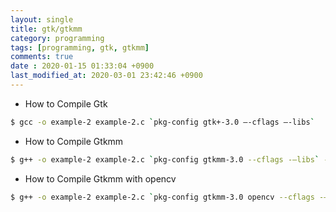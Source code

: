 ```yaml
---
layout: single
title: gtk/gtkmm
category: programming
tags: [programming, gtk, gtkmm]
comments: true
date : 2020-01-15 01:33:04 +0900
last_modified_at: 2020-03-01 23:42:46 +0900
---
```


* How to Compile Gtk
``` bash
$ gcc -o example-2 example-2.c `pkg-config gtk+-3.0 –-cflags –-libs`
```
* How to Compile Gtkmm
``` bash
$ g++ -o example-2 example-2.c `pkg-config gtkmm-3.0 --cflags -–libs` -std=c++11
```
* How to Compile Gtkmm with opencv
``` bash
$ g++ -o example-2 example-2.c `pkg-config gtkmm-3.0 opencv --cflags -–libs` -std=c++11
```
